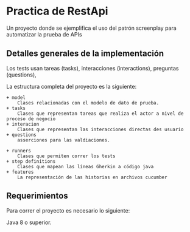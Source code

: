 # Practica de RestApi

Un proyecto donde se ejemplifica el uso del patrón screenplay para automatizar la prueba de APIs


## Detalles generales de la implementación

Los tests usan tareas (tasks), 
interacciones (interactions),
preguntas (questions),

La estructura completa del proyecto es la siguiente:

````
+ model
    Clases relacionadas con el modelo de dato de prueba.
+ tasks
    Clases que representan tareas que realiza el actor a nivel de proceso de negocio
+ interacion
    Clases que representan las interacciones directas des usuario
+ questions
    asserciones para las valdiaciones.
    
+ runners
    Clases que permiten correr los tests
+ step definitions
    Clases que mapean las líneas Gherkin a código java
+ features
    La representación de las historias en archivos cucumber
````

## Requerimientos

Para correr el proyecto es necesario lo siguiente:

Java 8 o superior.


